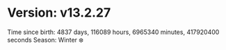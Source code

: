 # Version: v13.2.27
Time since birth: 4837 days, 116089 hours, 6965340 minutes, 417920400 seconds
Season: Winter ❄️
